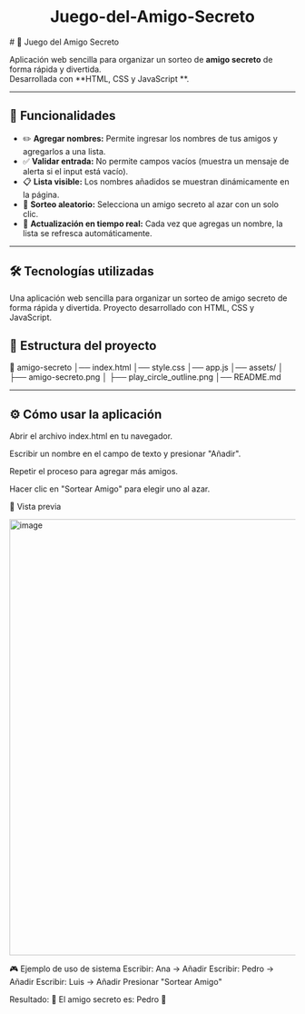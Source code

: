 <h1 align="center"> Juego-del-Amigo-Secreto </h1>
# 🎁 Juego del Amigo Secreto


Aplicación web sencilla para organizar un sorteo de **amigo secreto** de forma rápida y divertida.  
Desarrollada con **HTML, CSS y JavaScript **.

---

## 🚀 Funcionalidades

- ✏️ **Agregar nombres:** Permite ingresar los nombres de tus amigos y agregarlos a una lista.
- ✅ **Validar entrada:** No permite campos vacíos (muestra un mensaje de alerta si el input está vacío).
- 📋 **Lista visible:** Los nombres añadidos se muestran dinámicamente en la página.
- 🎲 **Sorteo aleatorio:** Selecciona un amigo secreto al azar con un solo clic.
- 🔄 **Actualización en tiempo real:** Cada vez que agregas un nombre, la lista se refresca automáticamente.

---

## 🛠️ Tecnologías utilizadas

Una aplicación web sencilla para organizar un sorteo de amigo secreto de forma rápida y divertida.
Proyecto desarrollado con HTML, CSS y JavaScript.


## 📂 Estructura del proyecto

📁 amigo-secreto
│── index.html
│── style.css
│── app.js
│── assets/
│ ├── amigo-secreto.png
│ ├── play_circle_outline.png
│── README.md

---

## ⚙️ Cómo usar la aplicación


Abrir el archivo index.html en tu navegador.

Escribir un nombre en el campo de texto y presionar "Añadir".

Repetir el proceso para agregar más amigos.

Hacer clic en "Sortear Amigo" para elegir uno al azar.

📸 Vista previa


<img width="1366" height="768" alt="image" src="https://github.com/user-attachments/assets/1c1705c7-a02e-4e71-ba19-38001430b4c2" />

🎮 Ejemplo de uso  de sistema
Escribir: Ana → Añadir
Escribir: Pedro → Añadir
Escribir: Luis → Añadir
Presionar "Sortear Amigo"

Resultado:
🎉 El amigo secreto es: Pedro 🎉
